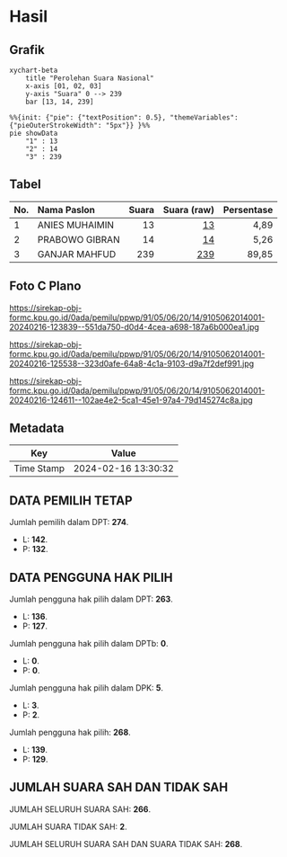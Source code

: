 # Hasil

## Grafik

```mermaid
xychart-beta
    title "Perolehan Suara Nasional"
    x-axis [01, 02, 03]
    y-axis "Suara" 0 --> 239
    bar [13, 14, 239]
```

```mermaid
%%{init: {"pie": {"textPosition": 0.5}, "themeVariables": {"pieOuterStrokeWidth": "5px"}} }%%
pie showData
    "1" : 13
    "2" : 14
    "3" : 239
```

## Tabel

| No. | Nama Paslon    | Suara | Suara (raw) | Persentase |
|:--- |:-------------- | -----:| -----------:| ----------:|
| 1   | ANIES MUHAIMIN | 13    | [13][p-1]   | 4,89       |
| 2   | PRABOWO GIBRAN | 14    | [14][p-2]   | 5,26       |
| 3   | GANJAR MAHFUD  | 239   | [239][p-3]  | 89,85      |


[p-1]: https://github.com/gigit-pemilu/pemilu-2024/blob/main/pilpres/hitung-suara/sub/91-papua/sub/05-kepulauan-yapen/sub/06-kosiwo/sub/2014-ariepi-dua/sub/001-tps/sub/paslon-1.txt
[p-2]: https://github.com/gigit-pemilu/pemilu-2024/blob/main/pilpres/hitung-suara/sub/91-papua/sub/05-kepulauan-yapen/sub/06-kosiwo/sub/2014-ariepi-dua/sub/001-tps/sub/paslon-2.txt
[p-3]: https://github.com/gigit-pemilu/pemilu-2024/blob/main/pilpres/hitung-suara/sub/91-papua/sub/05-kepulauan-yapen/sub/06-kosiwo/sub/2014-ariepi-dua/sub/001-tps/sub/paslon-3.txt

## Foto C Plano

https://sirekap-obj-formc.kpu.go.id/0ada/pemilu/ppwp/91/05/06/20/14/9105062014001-20240216-123839--551da750-d0d4-4cea-a698-187a6b000ea1.jpg

https://sirekap-obj-formc.kpu.go.id/0ada/pemilu/ppwp/91/05/06/20/14/9105062014001-20240216-125538--323d0afe-64a8-4c1a-9103-d9a7f2def991.jpg

https://sirekap-obj-formc.kpu.go.id/0ada/pemilu/ppwp/91/05/06/20/14/9105062014001-20240216-124611--102ae4e2-5ca1-45e1-97a4-79d145274c8a.jpg


## Metadata

| Key        | Value               |
| ---------- | ------------------- |
| Time Stamp | 2024-02-16 13:30:32 |


## DATA PEMILIH TETAP

Jumlah pemilih dalam DPT: **274**.
 * L: **142**.
 * P: **132**.

## DATA PENGGUNA HAK PILIH

Jumlah pengguna hak pilih dalam DPT: **263**.
 * L: **136**.
 * P: **127**.

Jumlah pengguna hak pilih dalam DPTb: **0**.
 * L: **0**.
 * P: **0**.

Jumlah pengguna hak pilih dalam DPK: **5**.
 * L: **3**.
 * P: **2**.

Jumlah pengguna hak pilih: **268**.
 * L: **139**.
 * P: **129**.

## JUMLAH SUARA SAH DAN TIDAK SAH

JUMLAH SELURUH SUARA SAH: **266**.

JUMLAH SUARA TIDAK SAH: **2**.

JUMLAH SELURUH SUARA SAH DAN SUARA TIDAK SAH: **268**.


